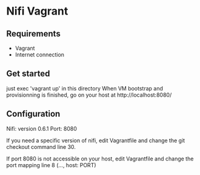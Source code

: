 # Nifi Vagrant

## Requirements

- Vagrant
- Internet connection

## Get started

just exec 'vagrant up' in this directory
When VM bootstrap and provisionning is finished, go on your host
at http://localhost:8080/

## Configuration

Nifi: version 0.6.1
Port: 8080

If you need a specific version of nifi, edit Vagrantfile and change the
git checkout command line 30.

If port 8080 is not accessible on your host, edit Vagrantfile and change
the port mapping line 8 (..., host: PORT)
 

